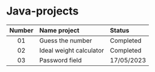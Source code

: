 ﻿# Java-projects
| Number    | Name project      | Status | 
|:---------:|:------------------|:--------------|
| 01        | Guess the number | Completed |
| 02        | Ideal weight calculator | Completed |
| 03        | Password field | 17/05/2023 | Completed |